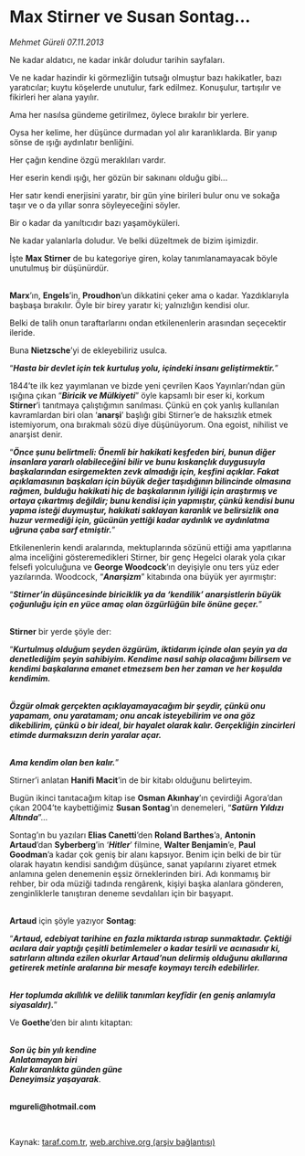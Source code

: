 # Max Stirner ve Susan Sontag...

*Mehmet Güreli 07.11.2013*

<div class="yazi"><p>Ne kadar aldatıcı, ne kadar inkâr doludur tarihin sayfaları.</p>
<p>Ve ne kadar hazindir ki görmezliğin tutsağı olmuştur bazı hakikatler, bazı yaratıcılar; kuytu köşelerde unutulur, fark edilmez. Konuşulur, tartışılır ve fikirleri her alana yayılır.</p>
<p>Ama her nasılsa gündeme getirilmez, öylece bırakılır bir yerlere.</p>
<p>Oysa her kelime, her düşünce durmadan yol alır karanlıklarda. Bir yanıp sönse de ışığı aydınlatır benliğini.</p>
<p>Her çağın kendine özgü meraklıları vardır.</p>
<p>Her eserin kendi ışığı, her gözün bir sakınanı olduğu gibi... </p>
<p>Her satır kendi enerjisini yaratır, bir gün yine birileri bulur onu ve sokağa taşır ve o da yıllar sonra söyleyeceğini söyler.</p>
<p>Bir o kadar da yanıltıcıdır bazı yaşamöyküleri.</p>
<p>Ne kadar yalanlarla doludur. Ve belki düzeltmek de bizim işimizdir.</p>
<p>İşte <b>Max Stirner</b> de bu kategoriye giren, kolay tanımlanamayacak böyle unutulmuş bir düşünürdür.</p>
<p><b><br/>Marx</b>’ın, <b>Engels</b>’in, <b>Proudhon</b>’un dikkatini çeker ama o kadar. Yazdıklarıyla başbaşa bırakılır. Öyle bir birey yaratır ki; yalnızlığın kendisi olur.</p>
<p>Belki de talih onun taraftarlarını ondan etkilenenlerin arasından seçecektir ileride.</p>
<p>Buna <b>Nietzsche</b>’yi de ekleyebiliriz usulca.</p>
<p>“<b><i>Hasta bir devlet için tek kurtuluş yolu, içindeki insanı geliştirmektir.</i></b>” </p>
<p>1844’te ilk kez yayımlanan ve bizde yeni çevrilen Kaos Yayınları’ndan gün ışığına çıkan “<b><i>Biricik ve Mülkiyeti</i></b>” öyle kapsamlı bir eser ki, korkum <b>Stirner</b>’i tanıtmaya çalıştığımın sanılması. Çünkü en çok yanlış kullanılan kavramlardan biri olan ‘<b>anarşi</b>’ başlığı gibi Stirner’e de haksızlık etmek istemiyorum, ona bırakmalı sözü diye düşünüyorum. Ona egoist, nihilist ve anarşist denir.</p>
<p>“<b><i>Önce şunu belirtmeli: Önemli bir hakikati keşfeden biri, bunun diğer insanlara yararlı olabileceğini bilir ve bunu kıskançlık duygusuyla başkalarından esirgemekten zevk almadığı için, keşfini açıklar. Fakat açıklamasının başkaları için büyük değer taşıdığının bilincinde olmasına rağmen, bulduğu hakikati hiç de başkalarının iyiliği için araştırmış ve ortaya çıkartmış değildir; bunu kendisi için yapmıştır, çünkü kendisi bunu yapma isteği duymuştur, hakikati saklayan karanlık ve belirsizlik ona huzur vermediği için, gücünün yettiği kadar aydınlık ve aydınlatma uğruna çaba sarf etmiştir.</i></b>”<b><i></i></b></p>
<p>Etkilenenlerin kendi aralarında, mektuplarında sözünü ettiği ama yapıtlarına alma inceliğini gösteremedikleri Stirner, bir genç Hegelci olarak yola çıkar felsefi yolculuğuna ve <b>George Woodcock</b>’ın deyişiyle onu ters yüz eder yazılarında. Woodcock, “<b><i>Anarşizm</i></b>” kitabında ona büyük yer ayırmıştır:</p>
<p>“<b><i>Stirner’in düşüncesinde biriciklik ya da ‘kendilik’ anarşistlerin büyük çoğunluğu için en yüce amaç olan özgürlüğün bile önüne geçer.</i></b>”</p>
<p><b><br/>Stirner</b> bir yerde şöyle der:</p>
<p>“<b><i>Kurtulmuş olduğum şeyden özgürüm, iktidarım içinde olan şeyin ya da denetlediğim şeyin sahibiyim. Kendime nasıl sahip olacağımı bilirsem ve kendimi başkalarına emanet etmezsem ben her zaman ve her koşulda kendimim.</i></b></p>
<p><b><i><br/>Özgür olmak gerçekten açıklayamayacağım bir şeydir, çünkü onu yapamam, onu yaratamam; onu ancak isteyebilirim ve ona göz dikebilirim, çünkü o bir ideal, bir hayalet olarak kalır. Gerçekliğin zincirleri etimde durmaksızın derin yaralar açar.</i></b></p>
<p><b><i><br/>Ama kendim olan ben kalır.</i></b>”</p>
<p>Stirner’i anlatan <b>Hanifi Macit</b>’in de bir kitabı olduğunu belirteyim.</p>
<p>Bugün ikinci tanıtacağım kitap ise <b>Osman Akınhay</b>’ın çevirdiği Agora’dan çıkan 2004’te kaybettiğimiz <b>Susan Sontag</b>’ın denemeleri, “<b><i>Satürn Yıldızı Altında</i></b>”...</p>
<p>Sontag’ın bu yazıları <b>Elias Canetti</b>’den <b>Roland Barthes</b>’a, <b>Antonin Artaud</b>’dan <b>Syberberg</b>’in ‘<b><i>Hitler</i></b>’ filmine, <b>Walter Benjamin</b>’e, <b>Paul Goodman</b>’a kadar çok geniş bir alanı kapsıyor. Benim için belki de bir tür olarak hayatın kendisi sandığım düşünce, sanat yapılarını ziyaret etmek anlamına gelen denemenin eşsiz örneklerinden biri. Adı konmamış bir rehber, bir oda müziği tadında rengârenk, kişiyi başka alanlara gönderen, zenginliklerle tanıştıran deneme sevdalıları için bir başyapıt.</p>
<p><b><br/>Artaud</b> için şöyle yazıyor <b>Sontag</b>:</p>
<p>“<b><i>Artaud, edebiyat tarihine en fazla miktarda ıstırap sunmaktadır. Çektiği acılara dair yaptığı çeşitli betimlemeler o kadar tesirli ve acınasıdır ki, satırların altında ezilen okurlar Artaud’nun delirmiş olduğunu akıllarına getirerek metinle aralarına bir mesafe koymayı tercih edebilirler.</i></b></p>
<p><b><i><br/>Her toplumda akıllılık ve delilik tanımları keyfîdir (en geniş anlamıyla siyasaldır).</i></b>”</p>
<p>Ve <b>Goethe</b>’den bir alıntı kitaptan:</p>
<p><b><i><br/>Son üç bin yılı kendine<br/>Anlatamayan biri<br/>Kalır karanlıkta günden güne<br/>Deneyimsiz yaşayarak</i></b>.</p><b>
<p><br/>mgureli@hotmail.com</p>
<p></p></b> 
</div>

Kaynak: [taraf.com.tr](http://www.taraf.com.tr:80/mehmet-gureli/makale-max-stirner-ve-susan-sontag.htm), [web.archive.org (arşiv bağlantısı)](http://web.archive.org/web/20131110012937/http://www.taraf.com.tr:80/mehmet-gureli/makale-max-stirner-ve-susan-sontag.htm)
